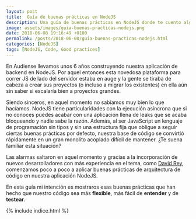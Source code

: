 ```yaml
---
layout: post
title:  Guía de buenas prácticas en NodeJS
description: Una guía de buenas prácticas en NodeJS donde te cuento algunas de las buenas prácticas aprendidas a lo largo de 6 años.
image: assets/images/guia-buenas-practicas-nodejs.png
date: 2018-06-08 19:16:49 +0100
permalink: /posts/2018-06-08/guia-buenas-practicas-nodejs.html
categories: [NodeJS]
tags: [NodeJS, Code, Good practices]
---
```

En Audiense llevamos unos 6 años construyendo nuestra aplicación de backend en NodeJS. Por aquel entonces esta novedosa plataforma para correr JS de lado del servidor estaba en auge y la gente se tiraba de cabeza a crear sus proyectos (o incluso a migrar los existentes) en ella aún sin saber si escalaría bien a proyectos grandes.

Siendo sinceros, en aquel momento no sabíamos muy bien lo que hacíamos. NodeJS tiene particularidades con la ejecución asíncrona que si no conoces puedes acabar con una aplicación llena de leaks que se acaba bloqueando y nadie sabe la razón. Además, al ser JavaScript un lenguaje de programación sin tipos y sin una estructura fija que obligue a seguir ciertas buenas prácticas por defecto, nuestra base de código se convirtió rápidamente en un gran monolito acoplado difícil de mantener. ¿Te suena familiar esta situación?

Las alarmas saltaron en aquel momento y gracias a la incorporación de nuevos desarrolladores con más experiencia en el tema, como [David Rey](https://twitter.com/dreyacosta), comenzamos poco a poco a aplicar buenas prácticas de arquitectura de código en nuestra aplicación NodeJS.

En esta guía mi intención es mostraros esas buenas prácticas que han hecho que nuestro código sea más **flexible**, más fácil de **entender** y de **testear**.

{% include indice.html %}
